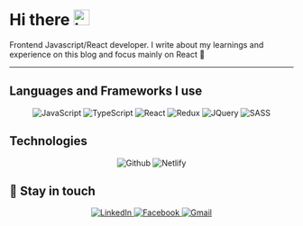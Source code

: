 # Hi there <img src="https://user-images.githubusercontent.com/1303154/88677602-1635ba80-d120-11ea-84d8-d263ba5fc3c0.gif" width="28px" alt="hi">

Frontend Javascript/React developer. I write about my learnings and experience on this blog and focus mainly on React :rocket:

---

## Languages and Frameworks I use
<div align="center">
  <img alt="JavaScript" src="https://img.shields.io/badge/javascript-%23323330.svg?style=for-the-badge&logo=javascript&logoColor=%23F7DF1E"/>
  <img alt="TypeScript" src="https://img.shields.io/badge/typescript-%23007ACC.svg?style=for-the-badge&logo=typescript&logoColor=white">
  <img alt="React" src="https://img.shields.io/badge/react-%2320232a.svg?style=for-the-badge&logo=react&logoColor=%2361DAFB"/>
  <img alt="Redux" src="https://img.shields.io/badge/redux-%23593d88.svg?style=for-the-badge&logo=redux&logoColor=white">
  <img alt="JQuery" src="https://img.shields.io/badge/jquery-%231c2c38.svg?style=for-the-badge&logo=jquery&logoColor=%231064A5"/>
  <img alt="SASS" src="https://img.shields.io/badge/SASS-%23c26191.svg?style=for-the-badge&logo=sass&logoColor=white"/>
</div>

## Technologies
<div align="center">
  <img alt="Github" src="https://img.shields.io/badge/github-%2320232a.svg?style=for-the-badge&logo=github&logoColor=ffffff"/>
  <img alt="Netlify" src="https://img.shields.io/badge/netlify-%232e3a3a.svg?style=for-the-badge&logo=netlify&logoColor=3BA5B1"/>
</div>

## :link:	Stay in touch

<div align="center">
  <a href="https://www.linkedin.com/in/emin-mustafazade-ba8475211/" target="_blank">
    <img alt="LinkedIn" src="https://img.shields.io/badge/linkedin-%230077B5.svg?style=for-the-badge&logo=linkedin&logoColor=white"/>
  </a>
  <a href="https://www.facebook.com/emin.mustafazade.750" target="_blank">
  <img alt="Facebook" src="https://img.shields.io/badge/Facebook-%231877F2.svg?style=for-the-badge&logo=Facebook&logoColor=white"/>
  </a>
  <a href="mailto:eminmustafazade2000@gmail.com" target="_blank">
  <img alt="Gmail" src="https://img.shields.io/badge/Mail-D14836?style=for-the-badge&logo=gmail&logoColor=white" />
</a>
</div>
